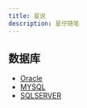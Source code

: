 ```yaml
---
title: 星说
description: 星仔随笔
---
```


## 数据库
- [Oracle](/posts/Oracle.md)
- [MYSQL](/posts/MySql.md)
- [SQLSERVER](/posts/SqlServer.md)
